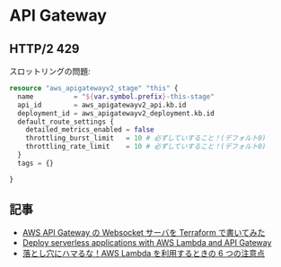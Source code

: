 # API Gateway

## HTTP/2 429

スロットリングの問題:

```tf
resource "aws_apigatewayv2_stage" "this" {
  name          = "${var.symbol.prefix}-this-stage"
  api_id        = aws_apigatewayv2_api.kb.id
  deployment_id = aws_apigatewayv2_deployment.kb.id
  default_route_settings {
    detailed_metrics_enabled = false
    throttling_burst_limit   = 10 # 必ずしていすること！(デフォルト0)
    throttling_rate_limit    = 10 # 必ずしていすること！(デフォルト0)
  }
  tags = {}

}
```

## 記事

- [AWS API Gateway の Websocket サーバを Terraform で書いてみた](https://qiita.com/taniyk/items/9f2d55ee95e4da31f909)
- [Deploy serverless applications with AWS Lambda and API Gateway](https://developer.hashicorp.com/terraform/tutorials/aws/lambda-api-gateway)
- [落とし穴にハマるな！AWS Lambda を利用するときの 6 つの注意点](https://www.skyarch.net/column/aws-lambda-important-point/)
